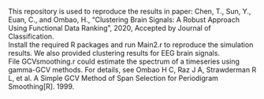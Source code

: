 This repository is used to reproduce the results in paper: Chen, T., Sun, Y., Euan, C., and Ombao, H., “Clustering Brain Signals: A Robust Approach Using Functional Data Ranking”, 2020, Accepted by Journal of Classification.     
Install the required R packages and run Main2.r to reproduce the simulation results. We also provided clustering results for EEG brain signals.  
File GCVsmoothing.r could estimate the spectrum of a timeseries using gamma-GCV methods. For details, see Ombao H C, Raz J A, Strawderman R L, et al. A Simple GCV Method of Span Selection for Periodigram Smoothing[R]. 1999. 
